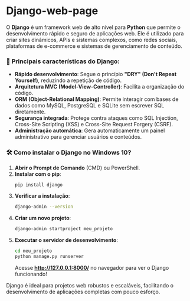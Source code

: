 # Django-web-page
O **Django** é um framework web de alto nível para **Python** que permite o desenvolvimento rápido e seguro de aplicações web. Ele é utilizado para criar sites dinâmicos, APIs e sistemas complexos, como redes sociais, plataformas de e-commerce e sistemas de gerenciamento de conteúdo.

### 📌 **Principais características do Django:**
- **Rápido desenvolvimento**: Segue o princípio **"DRY" (Don't Repeat Yourself)**, reduzindo a repetição de código.
- **Arquitetura MVC (Model-View-Controller)**: Facilita a organização do código.
- **ORM (Object-Relational Mapping)**: Permite interagir com bases de dados como MySQL, PostgreSQL e SQLite sem escrever SQL diretamente.
- **Segurança integrada**: Protege contra ataques como SQL Injection, Cross-Site Scripting (XSS) e Cross-Site Request Forgery (CSRF).
- **Administração automática**: Gera automaticamente um painel administrativo para gerenciar usuários e conteúdos.

### 🛠 **Como instalar o Django no Windows 10?**
1. **Abrir o Prompt de Comando** (CMD) ou PowerShell.
2. **Instalar com o pip**:
   ```bash
   pip install django
   ```
3. **Verificar a instalação**:
   ```bash
   django-admin --version
   ```
4. **Criar um novo projeto**:
   ```bash
   django-admin startproject meu_projeto
   ```
5. **Executar o servidor de desenvolvimento**:
   ```bash
   cd meu_projeto
   python manage.py runserver
   ```
   Acesse **http://127.0.0.1:8000/** no navegador para ver o Django funcionando!

Django é ideal para projetos web robustos e escaláveis, facilitando o desenvolvimento de aplicações completas com pouco esforço.
